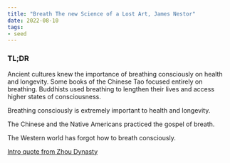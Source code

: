 ```yaml
---
title: "Breath The new Science of a Lost Art, James Nestor"
date: 2022-08-10
tags:
- seed
---
```


### TL;DR
Ancient cultures knew the importance of breathing consciously on health and longevity. Some books of the Chinese Tao focused entirely on breathing. Buddhists used breathing to lengthen their lives and access higher states of consciousness. 

Breathing consciously is extremely important to health and longevity. 

The Chinese and the Native Americans practiced the gospel of breath. 

The Western world has forgot how to breath consciously.  

 
[Intro quote from Zhou Dynasty](/books/Breath%20The%20New%20Science%20of%20A%20Lost%20Art,%20James%20Nestor"/Intro%20Quote.md)







